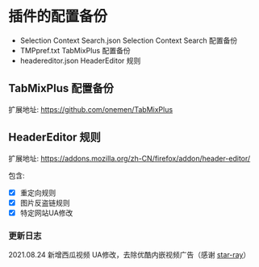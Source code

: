 # 插件的配置备份

* Selection Context Search.json Selection Context Search 配置备份
* TMPpref.txt TabMixPlus 配置备份
* headereditor.json  HeaderEditor 规则



## TabMixPlus 配置备份

扩展地址: https://github.com/onemen/TabMixPlus

## HeaderEditor 规则

扩展地址: https://addons.mozilla.org/zh-CN/firefox/addon/header-editor/

包含:

* [x] 重定向规则
* [x] 图片反盗链规则
* [x] 特定网站UA修改

### 更新日志

2021.08.24 新增西瓜视频 UA修改，去除优酷内嵌视频广告（感谢 [star-ray](https://bbs.kafan.cn/thread-2215438-1-1.html)）